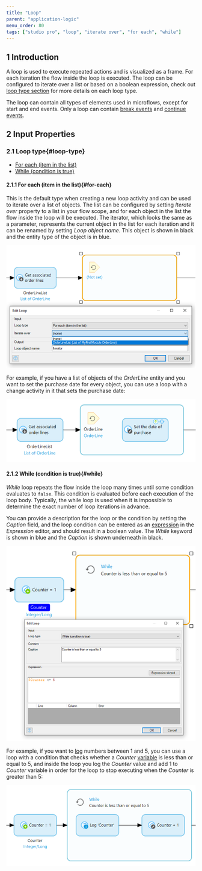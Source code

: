 ```yaml
---
title: "Loop"
parent: "application-logic"
menu_order: 80
tags: ["studio pro", "loop", "iterate over", "for each", "while"]
---
```


## 1 Introduction

A loop is used to execute repeated actions and is visualized as a frame. For each iteration the flow inside the loop is executed. The loop can be configured to iterate over a list or based on a boolean expression, check out [loop type section](#loop-type) for more details on each loop type.


The loop can contain all types of elements used in microflows, except for start and end events. Only a loop can contain [break events](break-event) and [continue events](continue-event).

## 2 Input Properties

### 2.1 Loop type{#loop-type}
* [For each (item in the list)](#for-each)
* [While (condition is true)](#while)

#### 2.1.1 For each (item in the list){#for-each}
This is the default type when creating a new loop activity and can be used to iterate over a list of objects. The list can be configured by setting *Iterate over* property to a list in your flow scope, and for each object in the list the flow inside the loop will be executed. The iterator, which looks the same as a parameter, represents the current object in the list for each iteration and it can be renamed by setting *Loop object name*. This object is shown in black and the entity type of the object is in blue.

![](attachments/loop/foreach-loop-edit-form.png)

For example, if you have a list of objects of the *OrderLine* entity and you want to set the purchase date for every object, you can use a loop with a change activity in it that sets the purchase date:

![](attachments/loop/foreach-loop.png)

#### 2.1.2 While (condition is true){#while}

*While* loop repeats the flow inside the loop many times until some condition evaluates to `false`. This condition is evaluated before each execution of the loop body. Typically, the while loop is used when it is impossible to determine the exact number of loop iterations in advance.

You can provide a description for the loop or the condition by setting the *Caption* field, and the loop condition can be entered as an [expression](expressions) in the *Expression* editor, and should result in a boolean value. The *While* keyword is shown in blue and the *Caption* is shown underneath in black.

![](attachments/loop/while-loop-edit-form.png)

For example, if you want to [log](log-message) numbers between 1 and 5, you can use a loop with a condition that checks whether a *Counter* [variable](variable-activities) is less than or equal to 5, and inside the loop you log the *Counter* value and add 1 to *Counter* variable in order for the loop to stop executing when the *Counter* is greater than 5:

![](attachments/loop/while-loop.png)